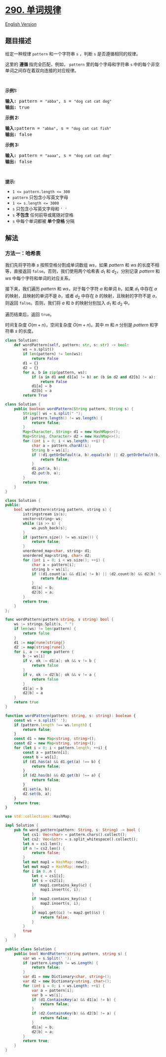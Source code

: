 # [290. 单词规律](https://leetcode.cn/problems/word-pattern)

[English Version](/solution/0200-0299/0290.Word%20Pattern/README_EN.md)

<!-- tags:哈希表,字符串 -->

<!-- difficulty:简单 -->

## 题目描述

<!-- 这里写题目描述 -->

<p>给定一种规律 <code>pattern</code>&nbsp;和一个字符串&nbsp;<code>s</code>&nbsp;，判断 <code>s</code>&nbsp;是否遵循相同的规律。</p>

<p>这里的&nbsp;<strong>遵循&nbsp;</strong>指完全匹配，例如，&nbsp;<code>pattern</code>&nbsp;里的每个字母和字符串&nbsp;<code>s</code><strong>&nbsp;</strong>中的每个非空单词之间存在着双向连接的对应规律。</p>

<p>&nbsp;</p>

<p><strong>示例1:</strong></p>

<pre>
<strong>输入:</strong> pattern = <code>"abba"</code>, s = <code>"dog cat cat dog"</code>
<strong>输出:</strong> true</pre>

<p><strong>示例 2:</strong></p>

<pre>
<strong>输入:</strong>pattern = <code>"abba"</code>, s = <code>"dog cat cat fish"</code>
<strong>输出:</strong> false</pre>

<p><strong>示例 3:</strong></p>

<pre>
<strong>输入:</strong> pattern = <code>"aaaa"</code>, s = <code>"dog cat cat dog"</code>
<strong>输出:</strong> false</pre>

<p>&nbsp;</p>

<p><strong>提示:</strong></p>

<ul>
	<li><code>1 &lt;= pattern.length &lt;= 300</code></li>
	<li><code>pattern</code>&nbsp;只包含小写英文字母</li>
	<li><code>1 &lt;= s.length &lt;= 3000</code></li>
	<li><code>s</code>&nbsp;只包含小写英文字母和&nbsp;<code>' '</code></li>
	<li><code>s</code>&nbsp;<strong>不包含</strong> 任何前导或尾随对空格</li>
	<li><code>s</code>&nbsp;中每个单词都被 <strong>单个空格 </strong>分隔</li>
</ul>

## 解法

### 方法一：哈希表

我们先将字符串 $s$ 按照空格分割成单词数组 $ws$，如果 $pattern$ 和 $ws$ 的长度不相等，直接返回 `false`。否则，我们使用两个哈希表 $d_1$ 和 $d_2$，分别记录 $pattern$ 和 $ws$ 中每个字符和单词的对应关系。

接下来，我们遍历 $pattern$ 和 $ws$，对于每个字符 $a$ 和单词 $b$，如果 $d_1$ 中存在 $a$ 的映射，且映射的单词不是 $b$，或者 $d_2$ 中存在 $b$ 的映射，且映射的字符不是 $a$，则返回 `false`。否则，我们将 $a$ 和 $b$ 的映射分别加入 $d_1$ 和 $d_2$ 中。

遍历结束后，返回 `true`。

时间复杂度 $O(m + n)$，空间复杂度 $O(m + n)$。其中 $m$ 和 $n$ 分别是 $pattern$ 和字符串 $s$ 的长度。

<!-- tabs:start -->

```python
class Solution:
    def wordPattern(self, pattern: str, s: str) -> bool:
        ws = s.split()
        if len(pattern) != len(ws):
            return False
        d1 = {}
        d2 = {}
        for a, b in zip(pattern, ws):
            if (a in d1 and d1[a] != b) or (b in d2 and d2[b] != a):
                return False
            d1[a] = b
            d2[b] = a
        return True
```

```java
class Solution {
    public boolean wordPattern(String pattern, String s) {
        String[] ws = s.split(" ");
        if (pattern.length() != ws.length) {
            return false;
        }
        Map<Character, String> d1 = new HashMap<>();
        Map<String, Character> d2 = new HashMap<>();
        for (int i = 0; i < ws.length; ++i) {
            char a = pattern.charAt(i);
            String b = ws[i];
            if (!d1.getOrDefault(a, b).equals(b) || d2.getOrDefault(b, a) != a) {
                return false;
            }
            d1.put(a, b);
            d2.put(b, a);
        }
        return true;
    }
}
```

```cpp
class Solution {
public:
    bool wordPattern(string pattern, string s) {
        istringstream is(s);
        vector<string> ws;
        while (is >> s) {
            ws.push_back(s);
        }
        if (pattern.size() != ws.size()) {
            return false;
        }
        unordered_map<char, string> d1;
        unordered_map<string, char> d2;
        for (int i = 0; i < ws.size(); ++i) {
            char a = pattern[i];
            string b = ws[i];
            if ((d1.count(a) && d1[a] != b) || (d2.count(b) && d2[b] != a)) {
                return false;
            }
            d1[a] = b;
            d2[b] = a;
        }
        return true;
    }
};
```

```go
func wordPattern(pattern string, s string) bool {
	ws := strings.Split(s, " ")
	if len(ws) != len(pattern) {
		return false
	}
	d1 := map[rune]string{}
	d2 := map[string]rune{}
	for i, a := range pattern {
		b := ws[i]
		if v, ok := d1[a]; ok && v != b {
			return false
		}
		if v, ok := d2[b]; ok && v != a {
			return false
		}
		d1[a] = b
		d2[b] = a
	}
	return true
}
```

```ts
function wordPattern(pattern: string, s: string): boolean {
    const ws = s.split(' ');
    if (pattern.length !== ws.length) {
        return false;
    }
    const d1 = new Map<string, string>();
    const d2 = new Map<string, string>();
    for (let i = 0; i < pattern.length; ++i) {
        const a = pattern[i];
        const b = ws[i];
        if (d1.has(a) && d1.get(a) !== b) {
            return false;
        }
        if (d2.has(b) && d2.get(b) !== a) {
            return false;
        }
        d1.set(a, b);
        d2.set(b, a);
    }
    return true;
}
```

```rust
use std::collections::HashMap;

impl Solution {
    pub fn word_pattern(pattern: String, s: String) -> bool {
        let cs1: Vec<char> = pattern.chars().collect();
        let cs2: Vec<&str> = s.split_whitespace().collect();
        let n = cs1.len();
        if n != cs2.len() {
            return false;
        }
        let mut map1 = HashMap::new();
        let mut map2 = HashMap::new();
        for i in 0..n {
            let c = cs1[i];
            let s = cs2[i];
            if !map1.contains_key(&c) {
                map1.insert(c, i);
            }
            if !map2.contains_key(&s) {
                map2.insert(s, i);
            }
            if map1.get(&c) != map2.get(&s) {
                return false;
            }
        }
        true
    }
}
```

```cs
public class Solution {
    public bool WordPattern(string pattern, string s) {
        var ws = s.Split(' ');
        if (pattern.Length != ws.Length) {
            return false;
        }
        var d1 = new Dictionary<char, string>();
        var d2 = new Dictionary<string, char>();
        for (int i = 0; i < ws.Length; ++i) {
            var a = pattern[i];
            var b = ws[i];
            if (d1.ContainsKey(a) && d1[a] != b) {
                return false;
            }
            if (d2.ContainsKey(b) && d2[b] != a) {
                return false;
            }
            d1[a] = b;
            d2[b] = a;
        }
        return true;
    }
}
```

<!-- tabs:end -->

<!-- end -->

